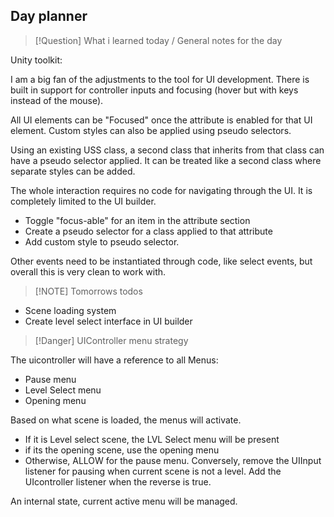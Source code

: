 ## Day planner


> [!Question] What i learned today / General notes for the day
> 

Unity toolkit:

I am a big fan of the adjustments to the tool for UI development. There is built in support for controller inputs and focusing (hover but with keys instead of the mouse).

All UI elements can be "Focused" once the attribute is enabled for that UI element. 
Custom styles can also be applied using pseudo selectors.

Using an existing USS class, a second class that inherits from that class can have a pseudo selector applied. It can be treated like a second class where separate styles can be added.

The whole interaction requires no code for navigating through the UI. It is completely limited to the UI builder.

- Toggle "focus-able" for an item in the attribute section
- Create a pseudo selector for a class applied to that attribute
- Add custom style to pseudo selector.
  
Other events need to be instantiated through code, like select events, but overall this is very clean to work with.

> [!NOTE] Tomorrows todos
- Scene loading system
- Create level select interface in UI builder


> [!Danger] UIController menu strategy
> 

The uicontroller will have a reference to all Menus:
- Pause menu
- Level Select menu
- Opening menu

Based on what scene is loaded, the menus will activate.
- If it is Level select scene, the LVL Select menu will be present
- if its the opening scene, use the opening menu
- Otherwise, ALLOW for the pause menu. Conversely, remove the UIInput listener for pausing when current scene is not a level. Add the UIcontroller listener when the reverse is true.

An internal state, current active menu will be managed. 
